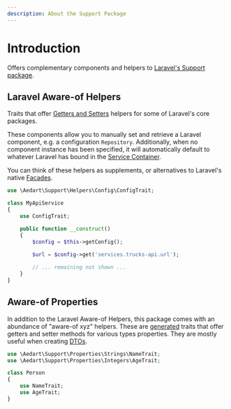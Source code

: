 ```yaml
---
description: About the Support Package
---
```


# Introduction

Offers complementary components and helpers to [Laravel's Support package](https://packagist.org/packages/illuminate/support).

## Laravel Aware-of Helpers

Traits that offer [Getters and Setters](https://en.wikipedia.org/wiki/Mutator_method) helpers for some of Laravel's core packages. 

These components allow you to manually set and retrieve a Laravel component, e.g. a configuration `Repository`.
Additionally, when no component instance has been specified, it will automatically default to whatever Laravel has bound in the [Service Container](https://laravel.com/docs/12.x/container).

You can think of these helpers as supplements, or alternatives to Laravel's native [Facades](https://laravel.com/docs/12.x/facades).

```php
use \Aedart\Support\Helpers\Config\ConfigTrait;

class MyApiService
{
    use ConfigTrait;    

    public function __construct()
    {
        $config = $this->getConfig();

        $url = $config->get('services.trucks-api.url');
    
        // ... remaining not shown ...
    }
}
```

## Aware-of Properties

In addition to the Laravel Aware-of Helpers, this package comes with an abundance of "aware-of xyz" helpers.
These are [generated](properties/) traits that offer getters and setter methods for various types properties.
They are mostly useful when creating [DTOs](../dto).

```php
use \Aedart\Support\Properties\Strings\NameTrait;
use \Aedart\Support\Properties\Integers\AgeTrait;

class Person
{
    use NameTrait;
    use AgeTrait;
}  
```
